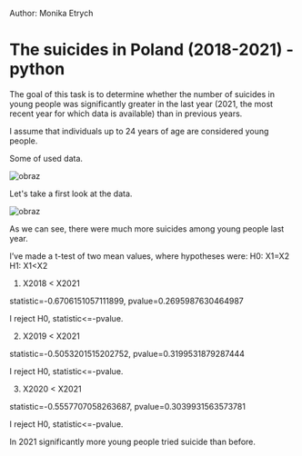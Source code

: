 Author: Monika Etrych

# The suicides in Poland (2018-2021) - python
The goal of this task is to determine whether the number of suicides in young people was significantly greater in the last year (2021, the most recent year for which data is available) than in previous years.

I assume that individuals up to 24 years of age are considered young people.

Some of used data.
 
![obraz](https://user-images.githubusercontent.com/44522588/226143305-d24f9038-73ba-493f-aab9-34d7f8f3eeb6.png)

 Let's take a first look at the data.
 
 ![obraz](https://user-images.githubusercontent.com/44522588/226143316-fe12bcc6-ccf9-4235-be58-1db7d71188bc.png)

 
As we can see,  there were much more suicides among young people last year.

I’ve made a t-test of two mean values, where hypotheses were:
H0: X1=X2
H1: X1<X2
1.	X2018 < X2021

statistic=-0.6706151057111899, pvalue=0.2695987630464987

I reject H0, statistic<=-pvalue.


2.	X2019 < X2021

statistic=-0.5053201515202752, pvalue=0.3199531879287444

I reject H0, statistic<=-pvalue.


3.	X2020 < X2021

statistic=-0.5557707058263687, pvalue=0.3039931563573781

I reject H0, statistic<=-pvalue.

In 2021 significantly more young people tried suicide than before.
